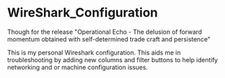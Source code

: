 # WireShark_Configuration

Though for the release "Operational Echo - The delusion of forward momentum obtained with self-determined trade craft and persistence"

This is my personal Wireshark configuration. This aids me in troubleshooting by adding new columns and filter buttons to help identify networking and or machine configuration issues. 
